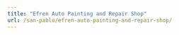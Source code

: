 ```yaml
---
title: "Efren Auto Painting and Repair Shop"
url: /san-pablo/efren-auto-painting-and-repair-shop/
---
```

